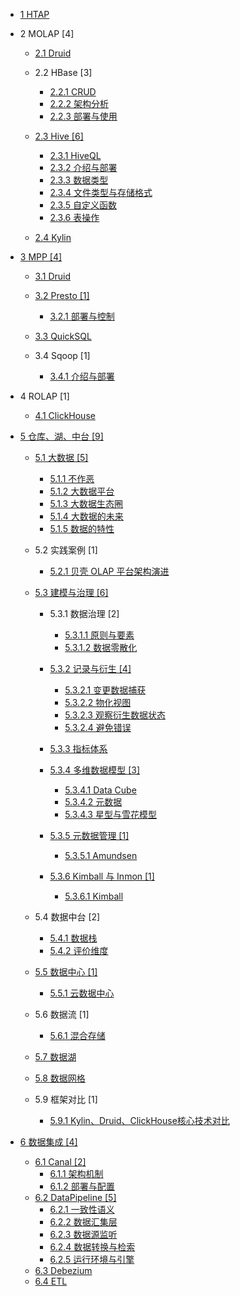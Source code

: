   - [1 HTAP](/HTAP/README.md)
    
  - 2 MOLAP [4]
    - [2.1 Druid](/MOLAP/Druid/README.md)
      
    - 2.2 HBase [3]
      - [2.2.1 CRUD](/MOLAP/HBase/CRUD.md)
      - [2.2.2 架构分析](/MOLAP/HBase/架构分析.md)
      - [2.2.3 部署与使用](/MOLAP/HBase/部署与使用.md)
    - [2.3 Hive [6]](/MOLAP/Hive/README.md)
      - [2.3.1 HiveQL](/MOLAP/Hive/HiveQL.md)
      - [2.3.2 介绍与部署](/MOLAP/Hive/介绍与部署.md)
      - [2.3.3 数据类型](/MOLAP/Hive/数据类型.md)
      - [2.3.4 文件类型与存储格式](/MOLAP/Hive/文件类型与存储格式.md)
      - [2.3.5 自定义函数](/MOLAP/Hive/自定义函数.md)
      - [2.3.6 表操作](/MOLAP/Hive/表操作.md)
    - [2.4 Kylin](/MOLAP/Kylin/README.md)
      
  - [3 MPP [4]](/MPP/README.md)
    - [3.1 Druid](/MPP/Druid/README.md)
      
    - [3.2 Presto [1]](/MPP/Presto/README.md)
      - [3.2.1 部署与控制](/MPP/Presto/部署与控制.md)
    - [3.3 QuickSQL](/MPP/QuickSQL/README.md)
      
    - 3.4 Sqoop [1]
      - [3.4.1 介绍与部署](/MPP/Sqoop/介绍与部署.md)
  - 4 ROLAP [1]
    - [4.1 ClickHouse](/ROLAP/ClickHouse/README.md)
      
  - [5 仓库、湖、中台 [9]](/仓库、湖、中台/README.md)
    - [5.1 大数据 [5]](/仓库、湖、中台/大数据/README.md)
      - [5.1.1 不作恶](/仓库、湖、中台/大数据/不作恶.md)
      - [5.1.2 大数据平台](/仓库、湖、中台/大数据/大数据平台.md)
      - [5.1.3 大数据生态圈](/仓库、湖、中台/大数据/大数据生态圈.md)
      - [5.1.4 大数据的未来](/仓库、湖、中台/大数据/大数据的未来.md)
      - [5.1.5 数据的特性](/仓库、湖、中台/大数据/数据的特性.md)
    - 5.2 实践案例 [1]
      - [5.2.1 贝壳 OLAP 平台架构演进](/仓库、湖、中台/实践案例/2021-贝壳%20OLAP%20平台架构演进.md)
    - [5.3 建模与治理 [6]](/仓库、湖、中台/建模与治理/README.md)
      - 5.3.1 数据治理 [2]
        - [5.3.1.1 原则与要素](/仓库、湖、中台/建模与治理/数据治理/原则与要素.md)
        - [5.3.1.2 数据零散化](/仓库、湖、中台/建模与治理/数据治理/数据零散化.md)
      - [5.3.2 记录与衍生 [4]](/仓库、湖、中台/建模与治理/记录与衍生/README.md)
        - [5.3.2.1 变更数据捕获](/仓库、湖、中台/建模与治理/记录与衍生/变更数据捕获.md)
        - [5.3.2.2 物化视图](/仓库、湖、中台/建模与治理/记录与衍生/物化视图.md)
        - [5.3.2.3 观察衍生数据状态](/仓库、湖、中台/建模与治理/记录与衍生/观察衍生数据状态.md)
        - [5.3.2.4 避免错误](/仓库、湖、中台/建模与治理/记录与衍生/避免错误.md)
      - [5.3.3 指标体系](/仓库、湖、中台/建模与治理/指标体系/README.md)
        
      - [5.3.4 多维数据模型 [3]](/仓库、湖、中台/建模与治理/多维数据模型/README.md)
        - [5.3.4.1 Data Cube](/仓库、湖、中台/建模与治理/多维数据模型/Data%20Cube.md)
        - [5.3.4.2 元数据](/仓库、湖、中台/建模与治理/多维数据模型/元数据.md)
        - [5.3.4.3 星型与雪花模型](/仓库、湖、中台/建模与治理/多维数据模型/星型与雪花模型.md)
      - [5.3.5 元数据管理 [1]](/仓库、湖、中台/建模与治理/元数据管理/README.md)
        - [5.3.5.1 Amundsen](/仓库、湖、中台/建模与治理/元数据管理/Amundsen.md)
      - [5.3.6 Kimball 与 Inmon [1]](/仓库、湖、中台/建模与治理/Kimball%20与%20Inmon/README.md)
        - [5.3.6.1 Kimball](/仓库、湖、中台/建模与治理/Kimball%20与%20Inmon/Kimball.md)
    - 5.4 数据中台 [2]
      - [5.4.1 数据栈](/仓库、湖、中台/数据中台/数据栈.md)
      - [5.4.2 评价维度](/仓库、湖、中台/数据中台/评价维度.md)
    - [5.5 数据中心 [1]](/仓库、湖、中台/数据中心/README.md)
      - [5.5.1 云数据中心](/仓库、湖、中台/数据中心/云数据中心.md)
    - 5.6 数据流 [1]
      - [5.6.1 混合存储](/仓库、湖、中台/数据流/混合存储.md)
    - [5.7 数据湖](/仓库、湖、中台/数据湖/README.md)
      
    - [5.8 数据网格](/仓库、湖、中台/数据网格/README.md)
      
    - 5.9 框架对比 [1]
      - [5.9.1 Kylin、Druid、ClickHouse核心技术对比](/仓库、湖、中台/框架对比/2020-Kylin、Druid、ClickHouse核心技术对比.md)
  - [6 数据集成 [4]](/数据集成/README.md)
    - [6.1 Canal [2]](/数据集成/Canal/README.md)
      - [6.1.1 架构机制](/数据集成/Canal/架构机制.md)
      - [6.1.2 部署与配置](/数据集成/Canal/部署与配置.md)
    - [6.2 DataPipeline [5]](/数据集成/DataPipeline/README.md)
      - [6.2.1 一致性语义](/数据集成/DataPipeline/一致性语义.md)
      - [6.2.2 数据汇集层](/数据集成/DataPipeline/数据汇集层.md)
      - [6.2.3 数据源监听](/数据集成/DataPipeline/数据源监听.md)
      - [6.2.4 数据转换与检索](/数据集成/DataPipeline/数据转换与检索.md)
      - [6.2.5 运行环境与引擎](/数据集成/DataPipeline/运行环境与引擎.md)
    - [6.3 Debezium](/数据集成/Debezium.md)
    - [6.4 ETL](/数据集成/ETL/README.md)
      